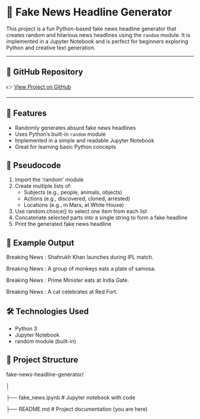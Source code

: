 # 📰 Fake News Headline Generator

This project is a fun Python-based fake news headline generator that creates random and hilarious news headlines using the `random` module. It is implemented in a Jupyter Notebook and is perfect for beginners exploring Python and creative text generation.

---

## 🔗 GitHub Repository

👉 [View Project on GitHub](https://github.com/Mohammad-Islam2004/fake-news-headline-generator)

---

## 🧠 Features

- Randomly generates absurd fake news headlines
- Uses Python’s built-in `random` module
- Implemented in a simple and readable Jupyter Notebook
- Great for learning basic Python concepts

## 🤖 Pseudocode

1. Import the 'random' module
2. Create multiple lists of:
   - Subjects (e.g., people, animals, objects)
   - Actions (e.g., discovered, cloned, arrested)
   - Locations (e.g., in Mars, at White House)
3. Use random.choice() to select one item from each list
4. Concatenate selected parts into a single string to form a fake headline
5. Print the generated fake news headline

## 📓 Example Output

Breaking News : Shahrukh Khan launches during IPL match.

Breaking News : A group of monkeys eats a plate of samosa.

Breaking News : Prime Minister  eats at India Gate.

Breaking News : A cat celebrates at Red Fort.


## 🛠️ Technologies Used

- Python 3
- Jupyter Notebook
- random module (built-in)


## 📁 Project Structure

fake-news-headline-generator/

│

├── fake_news.ipynb # Jupyter notebook with code

├── README.md # Project documentation (you are here)

